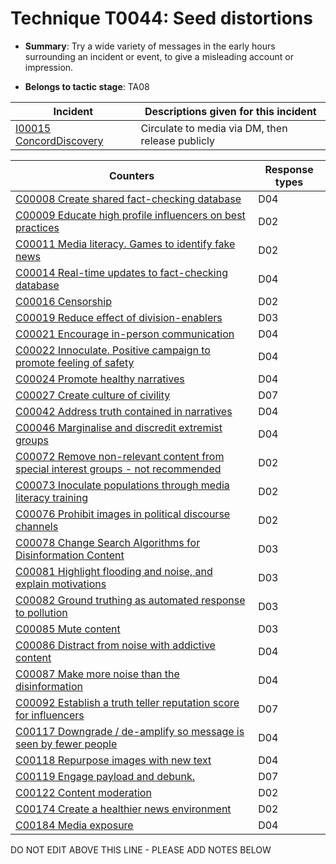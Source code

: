 # Technique T0044: Seed distortions

* **Summary**: Try a wide variety of messages in the early hours surrounding an incident or event, to give a misleading account or impression. 

* **Belongs to tactic stage**: TA08


| Incident | Descriptions given for this incident |
| -------- | -------------------- |
| [I00015 ConcordDiscovery](../incidents/I00015.md) | Circulate to media via DM, then release publicly |



| Counters | Response types |
| -------- | -------------- |
| [C00008 Create shared fact-checking database](../counters/C00008.md) | D04 |
| [C00009 Educate high profile influencers on best practices](../counters/C00009.md) | D02 |
| [C00011 Media literacy. Games to identify fake news](../counters/C00011.md) | D02 |
| [C00014 Real-time updates to fact-checking database](../counters/C00014.md) | D04 |
| [C00016 Censorship](../counters/C00016.md) | D02 |
| [C00019 Reduce effect of division-enablers](../counters/C00019.md) | D03 |
| [C00021 Encourage in-person communication](../counters/C00021.md) | D04 |
| [C00022 Innoculate. Positive campaign to promote feeling of safety](../counters/C00022.md) | D04 |
| [C00024 Promote healthy narratives](../counters/C00024.md) | D04 |
| [C00027 Create culture of civility](../counters/C00027.md) | D07 |
| [C00042 Address truth contained in narratives](../counters/C00042.md) | D04 |
| [C00046 Marginalise and discredit extremist groups](../counters/C00046.md) | D04 |
| [C00072 Remove non-relevant content from special interest groups - not recommended](../counters/C00072.md) | D02 |
| [C00073 Inoculate populations through media literacy training](../counters/C00073.md) | D02 |
| [C00076 Prohibit images in political discourse channels](../counters/C00076.md) | D02 |
| [C00078 Change Search Algorithms for Disinformation Content](../counters/C00078.md) | D03 |
| [C00081 Highlight flooding and noise, and explain motivations](../counters/C00081.md) | D03 |
| [C00082 Ground truthing as automated response to pollution](../counters/C00082.md) | D03 |
| [C00085 Mute content](../counters/C00085.md) | D03 |
| [C00086 Distract from noise with addictive content](../counters/C00086.md) | D04 |
| [C00087 Make more noise than the disinformation](../counters/C00087.md) | D04 |
| [C00092 Establish a truth teller reputation score for influencers](../counters/C00092.md) | D07 |
| [C00117 Downgrade / de-amplify so message is seen by fewer people](../counters/C00117.md) | D04 |
| [C00118 Repurpose images with new text](../counters/C00118.md) | D04 |
| [C00119 Engage payload and debunk.](../counters/C00119.md) | D07 |
| [C00122 Content moderation](../counters/C00122.md) | D02 |
| [C00174 Create a healthier news environment](../counters/C00174.md) | D02 |
| [C00184 Media exposure](../counters/C00184.md) | D04 |


DO NOT EDIT ABOVE THIS LINE - PLEASE ADD NOTES BELOW